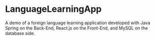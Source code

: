 # LanguageLearningApp
A demo of a foreign language learning application developed with Java Spring on the Back-End, React.js on the Front-End, and MySQL on the database side.
